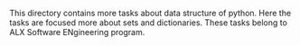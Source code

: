 This directory contains more tasks about data structure of python.
Here the tasks are focused more about sets and dictionaries.
These tasks belong to ALX Software ENgineering program.
